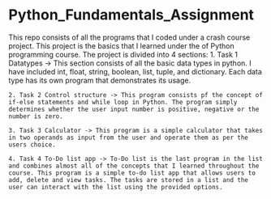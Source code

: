 # Python_Fundamentals_Assignment
This repo consists of all the programs that I coded under a crash course project. This project is the basics that I learned under the of Python programming course.
The project is divided into 4 sections:
    1. Task 1 Datatypes -> This section consists of all the basic data types in python. I have included int, float, string, boolean, list, tuple, and dictionary. Each data type has its own program that demonstrates its usage.

    2. Task 2 Control structure -> This program consists pf the concept of if-else statements and while loop in Python. The program simply determines whether the user input number is positive, negative or the number is zero.

    3. Task 3 Calculator -> This program is a simple calculator that takes in two operands as input from the user and operate them as per the users choice.

    4. Task 4 To-Do list app -> To-Do list is the last program in the list and combines almost all of the concepts that I learned throughout the course. This program is a simple to-do list app that allows users to add, delete and view tasks. The tasks are stored in a list and the user can interact with the list using the provided options.


    